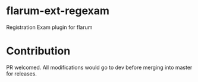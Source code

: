 # flarum-ext-regexam
Registration Exam plugin for flarum

# Contribution
PR welcomed. All modifications would go to dev before merging into master for releases.
